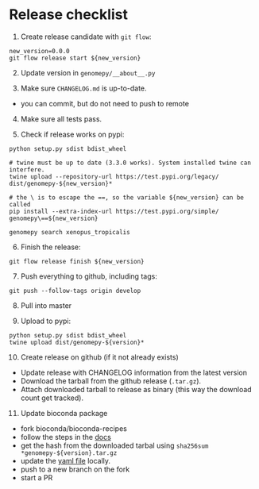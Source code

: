 # Release checklist

1. Create release candidate with `git flow`:

```
new_version=0.0.0
git flow release start ${new_version}
```

2. Update version in `genomepy/__about__.py`

3. Make sure `CHANGELOG.md` is up-to-date.

* you can commit, but do not need to push to remote


4. Make sure all tests pass.

5. Check if release works on pypi:

```
python setup.py sdist bdist_wheel

# twine must be up to date (3.3.0 works). System installed twine can interfere.
twine upload --repository-url https://test.pypi.org/legacy/ dist/genomepy-${new_version}*

# the \ is to escape the ==, so the variable ${new_version} can be called
pip install --extra-index-url https://test.pypi.org/simple/ genomepy\==${new_version}

genomepy search xenopus_tropicalis
```

6. Finish the release:

```
git flow release finish ${new_version}
```

7. Push everything to github, including tags:

```
git push --follow-tags origin develop
```

8. Pull into master
  
9. Upload to pypi:

```
python setup.py sdist bdist_wheel
twine upload dist/genomepy-${version}*
```

10. Create release on github (if it not already exists)

* Update release with CHANGELOG information from the latest version
* Download the tarball from the github release (`.tar.gz`). 
* Attach downloaded tarball to release as binary (this way the download count get tracked).


11. Update bioconda package

* fork bioconda/bioconda-recipes
* follow the steps in the [docs](https://bioconda.github.io/contributor/workflow.html)
* get the hash from the downloaded tarbal using `sha256sum *genomepy-${version}.tar.gz`
* update the [yaml file](https://github.com/bioconda/bioconda-recipes/blob/master/recipes/genomepy/meta.yaml) locally. 
* push to a new branch on the fork
* start a PR
